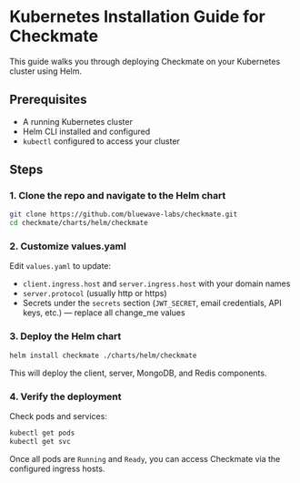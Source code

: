 # Kubernetes Installation Guide for Checkmate

This guide walks you through deploying Checkmate on your Kubernetes cluster using Helm.

## Prerequisites

- A running Kubernetes cluster
- Helm CLI installed and configured
- `kubectl` configured to access your cluster

## Steps

### 1. Clone the repo and navigate to the Helm chart

```bash
git clone https://github.com/bluewave-labs/checkmate.git
cd checkmate/charts/helm/checkmate
```

### 2. Customize values.yaml
Edit `values.yaml` to update:
- `client.ingress.host` and `server.ingress.host` with your domain names
- `server.protocol` (usually http or https)
- Secrets under the `secrets` section (`JWT_SECRET`, email credentials, API keys, etc.) — replace all change_me values

### 3. Deploy the Helm chart
```bash
helm install checkmate ./charts/helm/checkmate
```
This will deploy the client, server, MongoDB, and Redis components.

### 4. Verify the deployment
Check pods and services:
```bash
kubectl get pods
kubectl get svc
```

Once all pods are `Running` and `Ready`, you can access Checkmate via the configured ingress hosts.
